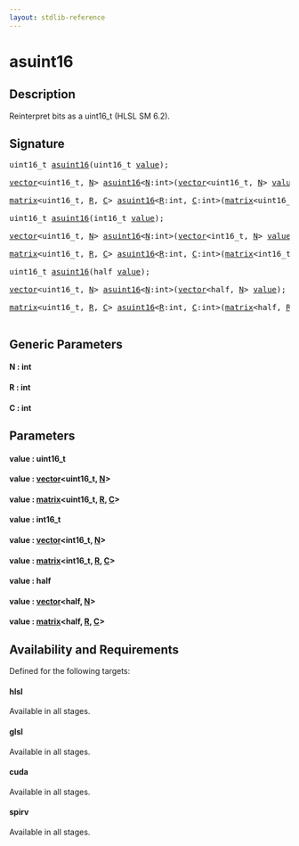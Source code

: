 ```yaml
---
layout: stdlib-reference
---
```


# asuint16

## Description

Reinterpret bits as a uint16_t (HLSL SM 6.2).




## Signature 

<pre>
uint16_t <a href="asuint16.html">asuint16</a>(uint16_t <a href="asuint16.html#decl-value" class="code_param">value</a>);

<a href="../types/vector/index.html" class="code_type">vector</a>&lt;uint16_t, <a href="asuint16.html#decl-N" class="code_var">N</a>&gt; <a href="asuint16.html">asuint16</a>&lt;<a href="asuint16.html#decl-N" class="code_var">N</a>:<span class="code_keyword">int</span>&gt;(<a href="../types/vector/index.html" class="code_type">vector</a>&lt;uint16_t, <a href="asuint16.html#decl-N" class="code_var">N</a>&gt; <a href="asuint16.html#decl-value" class="code_param">value</a>);

<a href="../types/matrix/index.html" class="code_type">matrix</a>&lt;uint16_t, <a href="asuint16.html#decl-R" class="code_var">R</a>, <a href="asuint16.html#decl-C" class="code_var">C</a>&gt; <a href="asuint16.html">asuint16</a>&lt;<a href="asuint16.html#decl-R" class="code_var">R</a>:<span class="code_keyword">int</span>, <a href="asuint16.html#decl-C" class="code_var">C</a>:<span class="code_keyword">int</span>&gt;(<a href="../types/matrix/index.html" class="code_type">matrix</a>&lt;uint16_t, <a href="asuint16.html#decl-R" class="code_var">R</a>, <a href="asuint16.html#decl-C" class="code_var">C</a>&gt; <a href="asuint16.html#decl-value" class="code_param">value</a>);

uint16_t <a href="asuint16.html">asuint16</a>(int16_t <a href="asuint16.html#decl-value" class="code_param">value</a>);

<a href="../types/vector/index.html" class="code_type">vector</a>&lt;uint16_t, <a href="asuint16.html#decl-N" class="code_var">N</a>&gt; <a href="asuint16.html">asuint16</a>&lt;<a href="asuint16.html#decl-N" class="code_var">N</a>:<span class="code_keyword">int</span>&gt;(<a href="../types/vector/index.html" class="code_type">vector</a>&lt;int16_t, <a href="asuint16.html#decl-N" class="code_var">N</a>&gt; <a href="asuint16.html#decl-value" class="code_param">value</a>);

<a href="../types/matrix/index.html" class="code_type">matrix</a>&lt;uint16_t, <a href="asuint16.html#decl-R" class="code_var">R</a>, <a href="asuint16.html#decl-C" class="code_var">C</a>&gt; <a href="asuint16.html">asuint16</a>&lt;<a href="asuint16.html#decl-R" class="code_var">R</a>:<span class="code_keyword">int</span>, <a href="asuint16.html#decl-C" class="code_var">C</a>:<span class="code_keyword">int</span>&gt;(<a href="../types/matrix/index.html" class="code_type">matrix</a>&lt;int16_t, <a href="asuint16.html#decl-R" class="code_var">R</a>, <a href="asuint16.html#decl-C" class="code_var">C</a>&gt; <a href="asuint16.html#decl-value" class="code_param">value</a>);

uint16_t <a href="asuint16.html">asuint16</a>(<span class="code_keyword">half</span> <a href="asuint16.html#decl-value" class="code_param">value</a>);

<a href="../types/vector/index.html" class="code_type">vector</a>&lt;uint16_t, <a href="asuint16.html#decl-N" class="code_var">N</a>&gt; <a href="asuint16.html">asuint16</a>&lt;<a href="asuint16.html#decl-N" class="code_var">N</a>:<span class="code_keyword">int</span>&gt;(<a href="../types/vector/index.html" class="code_type">vector</a>&lt;<span class="code_keyword">half</span>, <a href="asuint16.html#decl-N" class="code_var">N</a>&gt; <a href="asuint16.html#decl-value" class="code_param">value</a>);

<a href="../types/matrix/index.html" class="code_type">matrix</a>&lt;uint16_t, <a href="asuint16.html#decl-R" class="code_var">R</a>, <a href="asuint16.html#decl-C" class="code_var">C</a>&gt; <a href="asuint16.html">asuint16</a>&lt;<a href="asuint16.html#decl-R" class="code_var">R</a>:<span class="code_keyword">int</span>, <a href="asuint16.html#decl-C" class="code_var">C</a>:<span class="code_keyword">int</span>&gt;(<a href="../types/matrix/index.html" class="code_type">matrix</a>&lt;<span class="code_keyword">half</span>, <a href="asuint16.html#decl-R" class="code_var">R</a>, <a href="asuint16.html#decl-C" class="code_var">C</a>&gt; <a href="asuint16.html#decl-value" class="code_param">value</a>);

</pre>

## Generic Parameters

####  <a id="decl-N"></a>N  : int
####  <a id="decl-R"></a>R  : int
####  <a id="decl-C"></a>C  : int

## Parameters

####  <a id="decl-value"></a>value  : uint16\_t
####  <a id="decl-value"></a>value  : [vector](../types/vector/index)\<uint16\_t, [N](../types/vector/index#decl-N)\>
####  <a id="decl-value"></a>value  : [matrix](../types/matrix/index)\<uint16\_t, [R](../types/matrix/index#decl-R), [C](../types/matrix/index#decl-C)\>
####  <a id="decl-value"></a>value  : int16\_t
####  <a id="decl-value"></a>value  : [vector](../types/vector/index)\<int16\_t, [N](../types/vector/index#decl-N)\>
####  <a id="decl-value"></a>value  : [matrix](../types/matrix/index)\<int16\_t, [R](../types/matrix/index#decl-R), [C](../types/matrix/index#decl-C)\>
####  <a id="decl-value"></a>value  : half
####  <a id="decl-value"></a>value  : [vector](../types/vector/index)\<half, [N](../types/vector/index#decl-N)\>
####  <a id="decl-value"></a>value  : [matrix](../types/matrix/index)\<half, [R](../types/matrix/index#decl-R), [C](../types/matrix/index#decl-C)\>

## Availability and Requirements

Defined for the following targets:

#### hlsl
Available in all stages.

#### glsl
Available in all stages.

#### cuda
Available in all stages.

#### spirv
Available in all stages.



